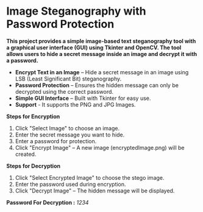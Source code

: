 # **Image Steganography with Password Protection**

**This project provides a simple image-based text steganography tool with a graphical user interface (GUI) using Tkinter and OpenCV. The tool allows users to hide a secret message inside an image and decrypt it with a password.**
- **Encrypt Text in an Image** – Hide a secret message in an image using LSB (Least Significant Bit) steganography.
- **Password Protection** – Ensures the hidden message can only be decrypted using the correct password.
- **Simple GUI Interface** – Built with Tkinter for easy use.
-  **Support** - It supports the PNG and JPG Images.

**Steps for Encryption**
1. Click "Select Image" to choose an image.
2. Enter the secret message you want to hide.
3. Enter a password for protection.
4. Click "Encrypt Image" – A new image (encryptedImage.png) will be created.


**Steps for Decryption**
1. Click "Select Encrypted Image" to choose the stego image.
2. Enter the password used during encryption.
3. Click "Decrypt Image" – The hidden message will be displayed.

**Password For Decryption  :** *1234*   

